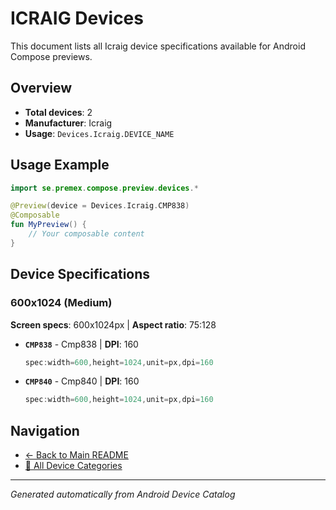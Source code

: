 # ICRAIG Devices

This document lists all Icraig device specifications available for Android Compose previews.

## Overview

- **Total devices**: 2
- **Manufacturer**: Icraig
- **Usage**: `Devices.Icraig.DEVICE_NAME`

## Usage Example

```kotlin
import se.premex.compose.preview.devices.*

@Preview(device = Devices.Icraig.CMP838)
@Composable
fun MyPreview() {
    // Your composable content
}
```

## Device Specifications

### 600x1024 (Medium)

**Screen specs**: 600x1024px | **Aspect ratio**: 75:128

- **`CMP838`** - Cmp838 | **DPI**: 160
  ```kotlin
  spec:width=600,height=1024,unit=px,dpi=160
  ```

- **`CMP840`** - Cmp840 | **DPI**: 160
  ```kotlin
  spec:width=600,height=1024,unit=px,dpi=160
  ```

## Navigation

- [← Back to Main README](../../README.md)
- [📱 All Device Categories](../README.md)

---
*Generated automatically from Android Device Catalog*
